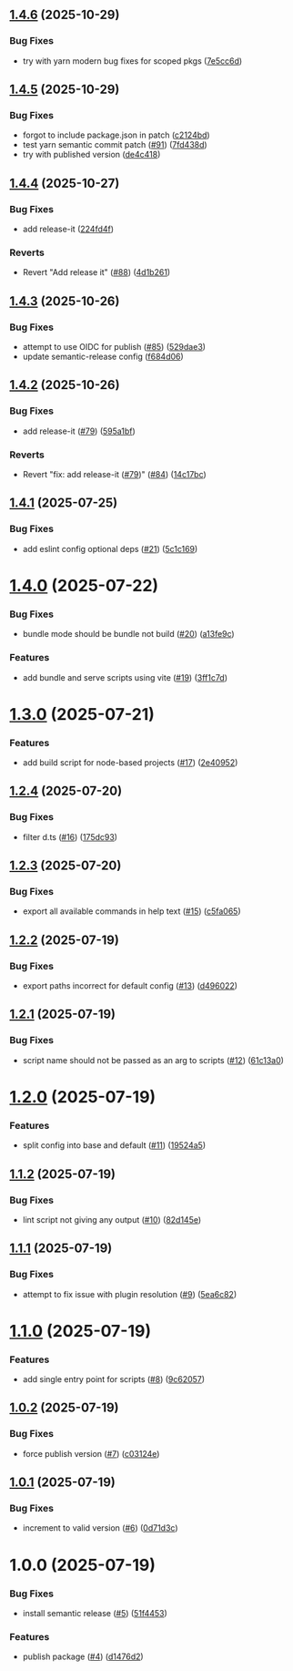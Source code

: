 ## [1.4.6](https://github.com/imccausl/dev-scripts/compare/v1.4.5...v1.4.6) (2025-10-29)


### Bug Fixes

* try with yarn modern bug fixes for scoped pkgs ([7e5cc6d](https://github.com/imccausl/dev-scripts/commit/7e5cc6dcba3e175a3796f8d5191dbfb0f61746b4))

## [1.4.5](https://github.com/imccausl/dev-scripts/compare/v1.4.4...v1.4.5) (2025-10-29)


### Bug Fixes

* forgot to include package.json in patch ([c2124bd](https://github.com/imccausl/dev-scripts/commit/c2124bda8f882c919435bc48ebafdfcb131347d6))
* test yarn semantic commit patch ([#91](https://github.com/imccausl/dev-scripts/issues/91)) ([7fd438d](https://github.com/imccausl/dev-scripts/commit/7fd438d837b4c04b0c4a6adab5d50cd1f807041e))
* try with published version ([de4c418](https://github.com/imccausl/dev-scripts/commit/de4c418e09bf1bc14703304bfe8df65d6eae65a0))

## [1.4.4](https://github.com/imccausl/dev-scripts/compare/v1.4.3...v1.4.4) (2025-10-27)


### Bug Fixes

* add release-it ([224fd4f](https://github.com/imccausl/dev-scripts/commit/224fd4f4b7f2d368a8bd802cecad86c7de688986))


### Reverts

* Revert "Add release it" ([#88](https://github.com/imccausl/dev-scripts/issues/88)) ([4d1b261](https://github.com/imccausl/dev-scripts/commit/4d1b261e5aec5cde2af5b95a8cdb20aaf6e07802))

## [1.4.3](https://github.com/imccausl/dev-scripts/compare/v1.4.2...v1.4.3) (2025-10-26)


### Bug Fixes

* attempt to use OIDC for publish ([#85](https://github.com/imccausl/dev-scripts/issues/85)) ([529dae3](https://github.com/imccausl/dev-scripts/commit/529dae3bb6aa40bc7f92d5675ee9f1535d26482c))
* update semantic-release config ([f684d06](https://github.com/imccausl/dev-scripts/commit/f684d069e0f571f1e51cf8d17206e610fc3634b5))

## [1.4.2](https://github.com/imccausl/dev-scripts/compare/v1.4.1...v1.4.2) (2025-10-26)


### Bug Fixes

* add release-it ([#79](https://github.com/imccausl/dev-scripts/issues/79)) ([595a1bf](https://github.com/imccausl/dev-scripts/commit/595a1bf20d6e09576a3f4fa640edb10e3691cfa9))


### Reverts

* Revert "fix: add release-it ([#79](https://github.com/imccausl/dev-scripts/issues/79))" ([#84](https://github.com/imccausl/dev-scripts/issues/84)) ([14c17bc](https://github.com/imccausl/dev-scripts/commit/14c17bc292dfecd94c1d6e2a1e976c4528ac5fec))

## [1.4.1](https://github.com/imccausl/dev-scripts/compare/v1.4.0...v1.4.1) (2025-07-25)


### Bug Fixes

* add eslint config optional deps ([#21](https://github.com/imccausl/dev-scripts/issues/21)) ([5c1c169](https://github.com/imccausl/dev-scripts/commit/5c1c16981bc5e24cd206d3e8e591c95a07c6390b))

# [1.4.0](https://github.com/imccausl/dev-scripts/compare/v1.3.0...v1.4.0) (2025-07-22)


### Bug Fixes

* bundle mode should be bundle not build ([#20](https://github.com/imccausl/dev-scripts/issues/20)) ([a13fe9c](https://github.com/imccausl/dev-scripts/commit/a13fe9c51a23b7894514d17d9ae2cce7f2f396a6))


### Features

* add bundle and serve scripts using vite ([#19](https://github.com/imccausl/dev-scripts/issues/19)) ([3ff1c7d](https://github.com/imccausl/dev-scripts/commit/3ff1c7de33839bc97f73a07cab9c1b87cd608c3d))

# [1.3.0](https://github.com/imccausl/dev-scripts/compare/v1.2.4...v1.3.0) (2025-07-21)


### Features

* add build script for node-based projects ([#17](https://github.com/imccausl/dev-scripts/issues/17)) ([2e40952](https://github.com/imccausl/dev-scripts/commit/2e40952e7f468c8ecd4e09591d30ebbffd499573))

## [1.2.4](https://github.com/imccausl/dev-scripts/compare/v1.2.3...v1.2.4) (2025-07-20)

### Bug Fixes

- filter d.ts ([#16](https://github.com/imccausl/dev-scripts/issues/16)) ([175dc93](https://github.com/imccausl/dev-scripts/commit/175dc93de2bb6222b371666f85a439b05548e603))

## [1.2.3](https://github.com/imccausl/dev-scripts/compare/v1.2.2...v1.2.3) (2025-07-20)

### Bug Fixes

- export all available commands in help text ([#15](https://github.com/imccausl/dev-scripts/issues/15)) ([c5fa065](https://github.com/imccausl/dev-scripts/commit/c5fa065a9189348aa9936e18167a27a113cb1c28))

## [1.2.2](https://github.com/imccausl/dev-scripts/compare/v1.2.1...v1.2.2) (2025-07-19)

### Bug Fixes

- export paths incorrect for default config ([#13](https://github.com/imccausl/dev-scripts/issues/13)) ([d496022](https://github.com/imccausl/dev-scripts/commit/d496022318ebc8c0a51c04eb699be2fccbd9cf2e))

## [1.2.1](https://github.com/imccausl/dev-scripts/compare/v1.2.0...v1.2.1) (2025-07-19)

### Bug Fixes

- script name should not be passed as an arg to scripts ([#12](https://github.com/imccausl/dev-scripts/issues/12)) ([61c13a0](https://github.com/imccausl/dev-scripts/commit/61c13a02dcc4f714c5a8903052e708cc1e3f3a7c))

# [1.2.0](https://github.com/imccausl/dev-scripts/compare/v1.1.2...v1.2.0) (2025-07-19)

### Features

- split config into base and default ([#11](https://github.com/imccausl/dev-scripts/issues/11)) ([19524a5](https://github.com/imccausl/dev-scripts/commit/19524a590a1532ff4fa7e31ea3c8d024e68654d4))

## [1.1.2](https://github.com/imccausl/dev-scripts/compare/v1.1.1...v1.1.2) (2025-07-19)

### Bug Fixes

- lint script not giving any output ([#10](https://github.com/imccausl/dev-scripts/issues/10)) ([82d145e](https://github.com/imccausl/dev-scripts/commit/82d145e2de641bbb408e7df7f06f891f5a72bc8d))

## [1.1.1](https://github.com/imccausl/dev-scripts/compare/v1.1.0...v1.1.1) (2025-07-19)

### Bug Fixes

- attempt to fix issue with plugin resolution ([#9](https://github.com/imccausl/dev-scripts/issues/9)) ([5ea6c82](https://github.com/imccausl/dev-scripts/commit/5ea6c82f3417830229a1d561704cc675322f4c3c))

# [1.1.0](https://github.com/imccausl/dev-scripts/compare/v1.0.2...v1.1.0) (2025-07-19)

### Features

- add single entry point for scripts ([#8](https://github.com/imccausl/dev-scripts/issues/8)) ([9c62057](https://github.com/imccausl/dev-scripts/commit/9c620570aa7fc258477a676f37c49d6559be57ac))

## [1.0.2](https://github.com/imccausl/dev-scripts/compare/v1.0.1...v1.0.2) (2025-07-19)

### Bug Fixes

- force publish version ([#7](https://github.com/imccausl/dev-scripts/issues/7)) ([c03124e](https://github.com/imccausl/dev-scripts/commit/c03124eb302bf96f556829fc9b9418a0c3f40f74))

## [1.0.1](https://github.com/imccausl/dev-scripts/compare/v1.0.0...v1.0.1) (2025-07-19)

### Bug Fixes

- increment to valid version ([#6](https://github.com/imccausl/dev-scripts/issues/6)) ([0d71d3c](https://github.com/imccausl/dev-scripts/commit/0d71d3ca358af14c4f403f14f1a972a2d405e2eb))

# 1.0.0 (2025-07-19)

### Bug Fixes

- install semantic release ([#5](https://github.com/imccausl/dev-scripts/issues/5)) ([51f4453](https://github.com/imccausl/dev-scripts/commit/51f44531cd560da665ded47733f9e028e920e3bd))

### Features

- publish package ([#4](https://github.com/imccausl/dev-scripts/issues/4)) ([d1476d2](https://github.com/imccausl/dev-scripts/commit/d1476d25b2cb42c3976637a5e02304c2fcccc633))
